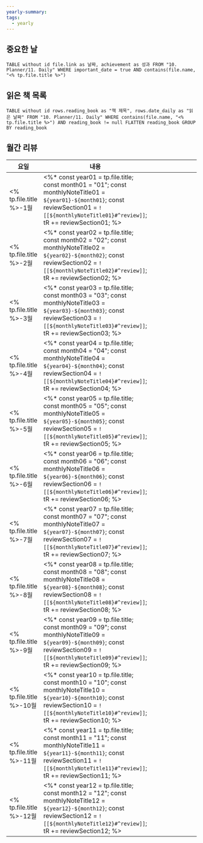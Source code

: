 ```yaml
---
yearly-summary: 
tags:
  - yearly
---
```

## 중요한 날

```dataview
TABLE without id file.link as 날짜, achievement as 성과 FROM "10. Planner/11. Daily" WHERE important_date = true AND contains(file.name, "<% tp.file.title %>") 
```

## 읽은 책 목록

```dataview 
TABLE without id rows.reading_book as "책 제목", rows.date_daily as "읽은 날짜" FROM "10. Planner/11. Daily" WHERE contains(file.name, "<% tp.file.title %>") AND reading_book != null FLATTEN reading_book GROUP BY reading_book 
```

## 월간 리뷰
| 요일                     | 내용                                                                                                                                                                                                 |     |                        |                                                                                                                                                                                                    |     |                        |                                                                                                                                                                                                    |     |                        |                                                                                                                                                                                                    |     |                        |                                                                                                                                                                                                    |     |                        |                                                                                                                                                                                                    |     |                        |                                                                                                                                                                                                    |     |                        |                                                                                                                                                                                                    |     |                        |                                                                                                                                                                                                    |     |                         |                                                                                                                                                                                                    |     |                         |                                                                                                                                                                                                    |     |                         |                                                                                                                                                                                                    |
| ---------------------- | -------------------------------------------------------------------------------------------------------------------------------------------------------------------------------------------------- | --- | ---------------------- | -------------------------------------------------------------------------------------------------------------------------------------------------------------------------------------------------- | --- | ---------------------- | -------------------------------------------------------------------------------------------------------------------------------------------------------------------------------------------------- | --- | ---------------------- | -------------------------------------------------------------------------------------------------------------------------------------------------------------------------------------------------- | --- | ---------------------- | -------------------------------------------------------------------------------------------------------------------------------------------------------------------------------------------------- | --- | ---------------------- | -------------------------------------------------------------------------------------------------------------------------------------------------------------------------------------------------- | --- | ---------------------- | -------------------------------------------------------------------------------------------------------------------------------------------------------------------------------------------------- | --- | ---------------------- | -------------------------------------------------------------------------------------------------------------------------------------------------------------------------------------------------- | --- | ---------------------- | -------------------------------------------------------------------------------------------------------------------------------------------------------------------------------------------------- | --- | ----------------------- | -------------------------------------------------------------------------------------------------------------------------------------------------------------------------------------------------- | --- | ----------------------- | -------------------------------------------------------------------------------------------------------------------------------------------------------------------------------------------------- | --- | ----------------------- | -------------------------------------------------------------------------------------------------------------------------------------------------------------------------------------------------- |
| <% tp.file.title %>-1월 | <%* const year01 = tp.file.title; const month01 = "01"; const monthlyNoteTitle01 = `${year01}-${month01}`; const reviewSection01 = `![[${monthlyNoteTitle01}#^review]]`; tR += reviewSection01; %> |    
| <% tp.file.title %>-2월 | <%* const year02 = tp.file.title; const month02 = "02"; const monthlyNoteTitle02 = `${year02}-${month02}`; const reviewSection02 = `![[${monthlyNoteTitle02}#^review]]`; tR += reviewSection02; %> |  
| <% tp.file.title %>-3월 | <%* const year03 = tp.file.title; const month03 = "03"; const monthlyNoteTitle03 = `${year03}-${month03}`; const reviewSection03 = `![[${monthlyNoteTitle03}#^review]]`; tR += reviewSection03; %> |     
| <% tp.file.title %>-4월 | <%* const year04 = tp.file.title; const month04 = "04"; const monthlyNoteTitle04 = `${year04}-${month04}`; const reviewSection04 = `![[${monthlyNoteTitle04}#^review]]`; tR += reviewSection04; %> |   
| <% tp.file.title %>-5월 | <%* const year05 = tp.file.title; const month05 = "05"; const monthlyNoteTitle05 = `${year05}-${month05}`; const reviewSection05 = `![[${monthlyNoteTitle05}#^review]]`; tR += reviewSection05; %> |   
| <% tp.file.title %>-6월 | <%* const year06 = tp.file.title; const month06 = "06"; const monthlyNoteTitle06 = `${year06}-${month06}`; const reviewSection06 = `![[${monthlyNoteTitle06}#^review]]`; tR += reviewSection06; %> |   
| <% tp.file.title %>-7월 | <%* const year07 = tp.file.title; const month07 = "07"; const monthlyNoteTitle07 = `${year07}-${month07}`; const reviewSection07 = `![[${monthlyNoteTitle07}#^review]]`; tR += reviewSection07; %> |     
| <% tp.file.title %>-8월 | <%* const year08 = tp.file.title; const month08 = "08"; const monthlyNoteTitle08 = `${year08}-${month08}`; const reviewSection08 = `![[${monthlyNoteTitle08}#^review]]`; tR += reviewSection08; %> | 
| <% tp.file.title %>-9월 | <%* const year09 = tp.file.title; const month09 = "09"; const monthlyNoteTitle09 = `${year09}-${month09}`; const reviewSection09 = `![[${monthlyNoteTitle09}#^review]]`; tR += reviewSection09; %> | 
| <% tp.file.title %>-10월 | <%* const year10 = tp.file.title; const month10 = "10"; const monthlyNoteTitle10 = `${year10}-${month10}`; const reviewSection10 = `![[${monthlyNoteTitle10}#^review]]`; tR += reviewSection10; %> |     
| <% tp.file.title %>-11월 | <%* const year11 = tp.file.title; const month11 = "11"; const monthlyNoteTitle11 = `${year11}-${month11}`; const reviewSection11 = `![[${monthlyNoteTitle11}#^review]]`; tR += reviewSection11; %> |     
| <% tp.file.title %>-12월 | <%* const year12 = tp.file.title; const month12 = "12"; const monthlyNoteTitle12 = `${year12}-${month12}`; const reviewSection12 = `![[${monthlyNoteTitle12}#^review]]`; tR += reviewSection12; %> |